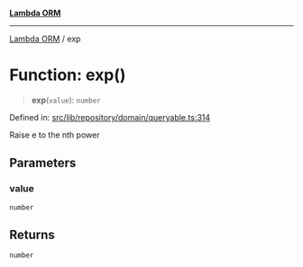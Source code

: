 [**Lambda ORM**](../README.md)

***

[Lambda ORM](../README.md) / exp

# Function: exp()

> **exp**(`value`): `number`

Defined in: [src/lib/repository/domain/queryable.ts:314](https://github.com/lambda-orm/lambdaorm-base/blob/54d568062b637a6aed5442a048b140146d1f573b/src/lib/repository/domain/queryable.ts#L314)

Raise e to the nth power

## Parameters

### value

`number`

## Returns

`number`
